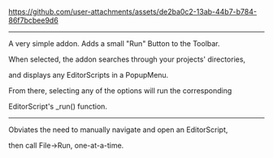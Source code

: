 

https://github.com/user-attachments/assets/de2ba0c2-13ab-44b7-b784-86f7bcbee9d6


---

A very simple addon. Adds a small "Run" Button to the Toolbar. 

When selected, the addon searches through your projects' directories,

and displays any EditorScripts in a PopupMenu.

From there, selecting any of the options will run the corresponding

EditorScript's _run() function.

---

Obviates the need to manually navigate and open an EditorScript,

then call File->Run, one-at-a-time.
